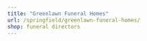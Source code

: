 ```yaml
---
title: "Greenlawn Funeral Homes"
url: /springfield/greenlawn-funeral-homes/
shop: funeral directors
---
```

